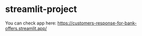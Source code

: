 # streamlit-project

You can check app here: https://customers-response-for-bank-offers.streamlit.app/ 
